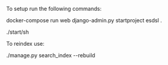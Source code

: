 To setup run the following commands:

docker-compose run web django-admin.py startproject esdsl .

./start/sh

To reindex use:

./manage.py search_index --rebuild